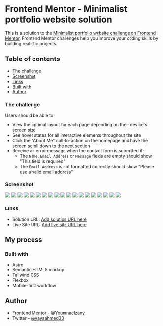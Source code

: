 # Frontend Mentor - Minimalist portfolio website solution

This is a solution to the [Minimalist portfolio website challenge on Frontend Mentor](https://www.frontendmentor.io/challenges/minimalist-portfolio-website-LMy-ZRyiE). Frontend Mentor challenges help you improve your coding skills by building realistic projects.

## Table of contents

- [The challenge](#the-challenge)
- [Screenshot](#screenshot)
- [Links](#links)
- [Built with](#built-with)
- [Author](#author)

### The challenge

Users should be able to:

- View the optimal layout for each page depending on their device's screen size
- See hover states for all interactive elements throughout the site
- Click the "About Me" call-to-action on the homepage and have the screen scroll down to the next section
- Receive an error message when the contact form is submitted if:
  - The `Name`, `Email Address` or `Message` fields are empty should show "This field is required"
  - The `Email Address` is not formatted correctly should show "Please use a valid email address"

### Screenshot

![](/public/images/screenshot/Screenshot%202024-05-14%20at%2014-27-11%20Frontend%20Mentor%20Minimalist%20Portfolio.png)
![](/public/images/screenshot/Screenshot%202024-05-14%20at%2014-27-51%20Frontend%20Mentor%20Minimalist%20Portfolio.png)
![](/public/images/screenshot/Screenshot%202024-05-14%20at%2014-28-18%20Frontend%20Mentor%20Minimalist%20Portfolio.png)
![](/public/images/screenshot/Screenshot%202024-05-14%20at%2014-28-44%20Frontend%20Mentor%20Minimalist%20Portfolio.png)
![](/public/images/screenshot/Screenshot%202024-05-14%20at%2014-29-03%20Frontend%20Mentor%20Minimalist%20Portfolio.png)
![](/public/images/screenshot/Screenshot%202024-05-14%20at%2014-29-10%20Frontend%20Mentor%20Minimalist%20Portfolio.png)
![](/public/images/screenshot/Screenshot%202024-05-14%20at%2014-29-16%20Frontend%20Mentor%20Minimalist%20Portfolio.png)
![](/public/images/screenshot/Screenshot%202024-05-14%20at%2014-29-44%20Frontend%20Mentor%20Minimalist%20Portfolio.png)
![](/public/images/screenshot/Screenshot%202024-05-14%20at%2014-29-52%20Frontend%20Mentor%20Minimalist%20Portfolio.png)
![](/public/images/screenshot/Screenshot%202024-05-14%20at%2014-30-21%20Frontend%20Mentor%20Minimalist%20Portfolio.png)
![](/public/images/screenshot/Screenshot%202024-05-14%20at%2014-30-32%20Frontend%20Mentor%20Minimalist%20Portfolio.png)
![](/public/images/screenshot/Screenshot%202024-05-14%20at%2014-30-32%20Frontend%20Mentor%20Minimalist%20Portfolio.png)
![](/public/images/screenshot/Screenshot%202024-05-14%20at%2014-30-43%20Frontend%20Mentor%20Minimalist%20Portfolio.png)
![](/public/images/screenshot/Screenshot%202024-05-14%20at%2014-30-50%20Frontend%20Mentor%20Minimalist%20Portfolio.png)
![](/public/images/screenshot/Screenshot%202024-05-14%20at%2014-31-01%20Frontend%20Mentor%20Minimalist%20Portfolio.png)
![](/public/images/screenshot/Screenshot%202024-05-14%20at%2014-31-10%20Frontend%20Mentor%20Minimalist%20Portfolio.png)
![](/public/images/screenshot/Screenshot%202024-05-14%20at%2014-31-24%20Frontend%20Mentor%20Minimalist%20Portfolio.png)
![](/public/images/screenshot/Screenshot%202024-05-14%20at%2014-31-31%20Frontend%20Mentor%20Minimalist%20Portfolio.png)
![](/public/images/screenshot/Screenshot%202024-05-14%20at%2014-39-53%20Frontend%20Mentor%20Minimalist%20Portfolio.png)

### Links

- Solution URL: [Add solution URL here](https://your-solution-url.com)
- Live Site URL: [Add live site URL here](https://your-live-site-url.com)

## My process

### Built with

- Astro
- Semantic HTML5 markup
- Tailwind CSS
- Flexbox
- Mobile-first workflow

## Author

- Frontend Mentor - [@Youmnaelzany](https://www.frontendmentor.io/profile/Youmnaelzany)
- Twitter - [@yayaahmed33](https://twitter.com/yayaahmed33)
